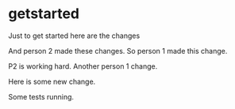 # getstarted
Just to get started
here are the changes


And person 2 made these changes.
So person 1 made this change.


P2 is working hard.
Another person 1 change.


Here is some new change.

Some tests running.

